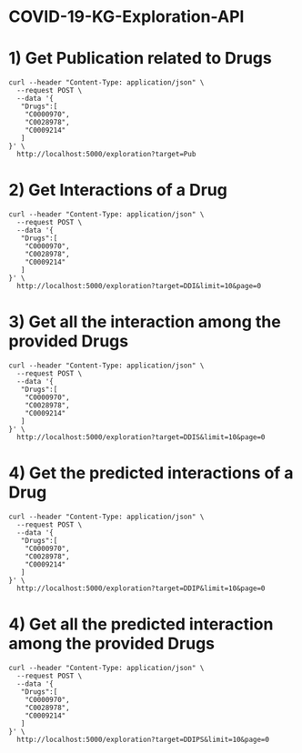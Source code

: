 # COVID-19-KG-Exploration-API

# 1) Get Publication related to Drugs

```
curl --header "Content-Type: application/json" \
  --request POST \
  --data '{
   "Drugs":[
  	"C0000970",
  	"C0028978",
  	"C0009214"
   ]
}' \
  http://localhost:5000/exploration?target=Pub
```

# 2) Get Interactions of a Drug

```
curl --header "Content-Type: application/json" \
  --request POST \
  --data '{
   "Drugs":[
  	"C0000970",
  	"C0028978",
  	"C0009214"
   ]
}' \
  http://localhost:5000/exploration?target=DDI&limit=10&page=0
```

# 3) Get all the interaction among the provided Drugs


```
curl --header "Content-Type: application/json" \
  --request POST \
  --data '{
   "Drugs":[
  	"C0000970",
  	"C0028978",
  	"C0009214"
   ]
}' \
  http://localhost:5000/exploration?target=DDIS&limit=10&page=0
```

# 4) Get the predicted interactions of a Drug


```
curl --header "Content-Type: application/json" \
  --request POST \
  --data '{
   "Drugs":[
  	"C0000970",
  	"C0028978",
  	"C0009214"
   ]
}' \
  http://localhost:5000/exploration?target=DDIP&limit=10&page=0
```

# 4) Get all the predicted interaction among the provided Drugs


```
curl --header "Content-Type: application/json" \
  --request POST \
  --data '{
   "Drugs":[
  	"C0000970",
  	"C0028978",
  	"C0009214"
   ]
}' \
  http://localhost:5000/exploration?target=DDIPS&limit=10&page=0
```
